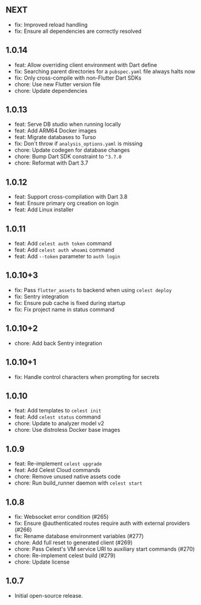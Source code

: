 ## NEXT

- fix: Improved reload handling
- fix: Ensure all dependencies are correctly resolved

## 1.0.14

- feat: Allow overriding client environment with Dart define
- fix: Searching parent directories for a `pubspec.yaml` file always halts now
- fix: Only cross-compile with non-Flutter Dart SDKs
- chore: Use new Flutter version file
- chore: Update dependencies

## 1.0.13

- feat: Serve DB studio when running locally
- feat: Add ARM64 Docker images
- feat: Migrate databases to Turso
- fix: Don't throw if `analysis_options.yaml` is missing
- chore: Update codegen for database changes
- chore: Bump Dart SDK constraint to `^3.7.0`
- chore: Reformat with Dart 3.7

## 1.0.12

- feat: Support cross-compilation with Dart 3.8
- feat: Ensure primary org creation on login
- feat: Add Linux installer

## 1.0.11

- feat: Add `celest auth token` command
- feat: Add `celest auth whoami` command
- feat: Add `--token` parameter to `auth login`

## 1.0.10+3

- fix: Pass `flutter_assets` to backend when using `celest deploy`
- fix: Sentry integration
- fix: Ensure pub cache is fixed during startup
- fix: Fix project name in status command

## 1.0.10+2

- chore: Add back Sentry integration

## 1.0.10+1

- fix: Handle control characters when prompting for secrets

## 1.0.10

- feat: Add templates to `celest init`
- feat: Add `celest status` command
- chore: Update to analyzer model v2
- chore: Use distroless Docker base images

## 1.0.9

- feat: Re-implement `celest upgrade`
- feat: Add Celest Cloud commands
- chore: Remove unused native assets code
- chore: Run build_runner daemon with `celest start`

## 1.0.8

- fix: Websocket error condition (#265)
- fix: Ensure @authenticated routes require auth with external providers (#266)
- fix: Rename database environment variables (#277)
- chore: Add full reset to generated client (#269)
- chore: Pass Celest's VM service URI to auxiliary start commands (#270)
- chore: Re-implement celest build (#279)
- chore: Update license

## 1.0.7

- Initial open-source release.
